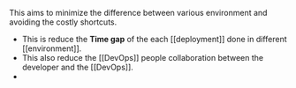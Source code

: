 This aims to minimize the difference between various environment and avoiding the costly shortcuts.

- This is reduce the **Time gap** of the each [[deployment]] done in different [[environment]].
- This also reduce the [[DevOps]] people collaboration  between the developer and the [[DevOps]].
- 